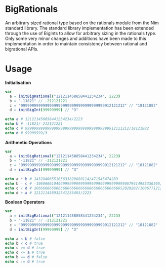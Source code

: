 # BigRationals

An arbitrary sized rational type based on the rationals module from the Nim standard library. The standard library implementation has been extended through the use of BigInts to allow for arbitrary sizing in the rationals type. Only some very minor changes and additions have been made to this implementation in order to maintain consistency between rational and bigrational APIs.

# Usage

**Initialisation**

```nim
var
  a = initBigRational("121211458858441234234", 2223)
  b = "-11821" // -212121221
  c = "99999999999999999999999999999999999999912121212" // "18121882"
  d = initBigInt(99999999) // "3"
  
echo a # 121211458858441234234/2223
echo b # -11821/-212121221
echo c # 99999999999999999999999999999999999999912121212/18121882
echo d # 99999999/3
```

**Arithmetic Operations**

```nim
var
  a = initBigRational("121211458858441234234", 2223)
  b = "-11821" // -212121221
  c = "99999999999999999999999999999999999999912121212" // "18121882"
  d = initBigInt(99999999) // "3"
  
echo a * b # 1432840655165633829880114/471545474283
echo b - c # -10606061049999999999999999999999999999990679414985336365/1922017868328961
echo c / d # 16666666666666666666666666666666666666652020202/100677121215451
echo d + a # 121211458932541233493/2223
```

**Boolean Operators**

```nim
var
  a = initBigRational("121211458858441234234", 2223)
  b = "-11821" // -212121221
  c = "99999999999999999999999999999999999999912121212" // "18121882"
  d = initBigInt(99999999) // "3"
  
echo a < b # false
echo b < c # true
echo c >= d # true
echo d <= a # true
echo b == d # false
echo c != d # true
```
